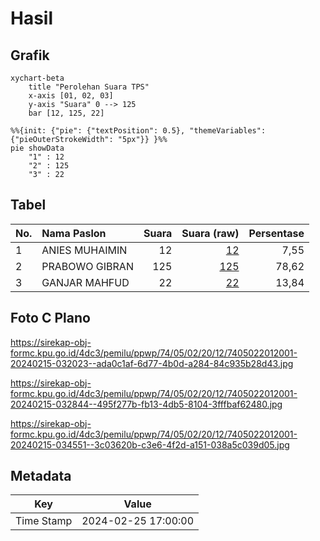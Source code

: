 # Hasil

## Grafik

```mermaid
xychart-beta
    title "Perolehan Suara TPS"
    x-axis [01, 02, 03]
    y-axis "Suara" 0 --> 125
    bar [12, 125, 22]
```

```mermaid
%%{init: {"pie": {"textPosition": 0.5}, "themeVariables": {"pieOuterStrokeWidth": "5px"}} }%%
pie showData
    "1" : 12
    "2" : 125
    "3" : 22
```

## Tabel

| No. | Nama Paslon    | Suara | Suara (raw) | Persentase |
|:--- |:-------------- | -----:| -----------:| ----------:|
| 1   | ANIES MUHAIMIN | 12    | [12][p-1]   | 7,55       |
| 2   | PRABOWO GIBRAN | 125   | [125][p-2]  | 78,62      |
| 3   | GANJAR MAHFUD  | 22    | [22][p-3]   | 13,84      |


[p-1]: https://github.com/gigit-pemilu/pemilu-2024-74-sulawesi-tenggara/blob/main/pilpres/hitung-suara/sub/74-sulawesi-tenggara/sub/05-konawe-selatan/sub/02-angata/sub/2012-puungoni/sub/001-tps/sub/paslon-1.txt
[p-2]: https://github.com/gigit-pemilu/pemilu-2024-74-sulawesi-tenggara/blob/main/pilpres/hitung-suara/sub/74-sulawesi-tenggara/sub/05-konawe-selatan/sub/02-angata/sub/2012-puungoni/sub/001-tps/sub/paslon-2.txt
[p-3]: https://github.com/gigit-pemilu/pemilu-2024-74-sulawesi-tenggara/blob/main/pilpres/hitung-suara/sub/74-sulawesi-tenggara/sub/05-konawe-selatan/sub/02-angata/sub/2012-puungoni/sub/001-tps/sub/paslon-3.txt

## Foto C Plano

https://sirekap-obj-formc.kpu.go.id/4dc3/pemilu/ppwp/74/05/02/20/12/7405022012001-20240215-032023--ada0c1af-6d77-4b0d-a284-84c935b28d43.jpg

https://sirekap-obj-formc.kpu.go.id/4dc3/pemilu/ppwp/74/05/02/20/12/7405022012001-20240215-032844--495f277b-fb13-4db5-8104-3fffbaf62480.jpg

https://sirekap-obj-formc.kpu.go.id/4dc3/pemilu/ppwp/74/05/02/20/12/7405022012001-20240215-034551--3c03620b-c3e6-4f2d-a151-038a5c039d05.jpg


## Metadata

| Key        | Value               |
| ---------- | ------------------- |
| Time Stamp | 2024-02-25 17:00:00 |



